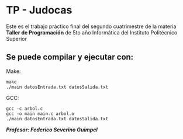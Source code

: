 # TP - Judocas
Este es el trabajo práctico final del segundo cuatrimestre de la materia **Taller de Programación** de 5to año Informática del Instituto Politécnico Superior

## Se puede compilar y ejecutar con:
Make:
```
make
./main datosEntrada.txt datosSalida.txt
```
GCC:
```
gcc -c arbol.c
gcc -o main main.c arbol.o
./main datosEntrada.txt datosSalida.txt
```

***Profesor: Federico Severino Guimpel***

